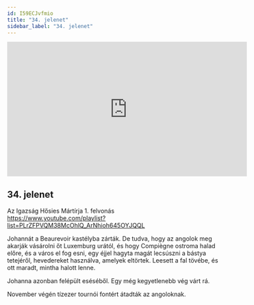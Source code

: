 ```yaml
---
id: I59ECJvfmio
title: "34. jelenet"
sidebar_label: "34. jelenet"
---
```


<div class="video-float-container">
  <iframe
    width="560"
    height="315"
    src="https://www.youtube.com/embed/I59ECJvfmio"
    title="YouTube video player"
    frameborder="0"
    allow="accelerometer; autoplay; clipboard-write; encrypted-media; gyroscope; picture-in-picture; web-share"
    referrerpolicy="strict-origin-when-cross-origin"
    allowfullscreen
  ></iframe>
</div>

## 34. jelenet

Az Igazság Hősies Mártírja 1. felvonás  
https://www.youtube.com/playlist?list=PLrZFPVQM38McOhlQ_ArNhioh645OYJQQL

Johannát a Beaurevoir kastélyba zárták. De tudva, hogy az angolok meg akarják vásárolni őt Luxemburg urától, és hogy Compiègne ostroma halad előre, és a város el fog esni, egy éjjel hagyta magát lecsúszni a bástya tetejéről, hevedereket használva, amelyek eltörtek. Leesett a fal tövébe, és ott maradt, mintha halott lenne.

Johanna azonban felépült eséséből. Egy még kegyetlenebb vég várt rá.

November végén tízezer tournói fontért átadták az angoloknak.
